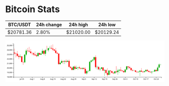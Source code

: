 # Bitcoin Stats

BTC/USDT|24h change|24h high|24h low|
|---|---|---|---|
|$20781.36|2.80%|$21020.00|$20129.24|

<img src="./chart.svg">
